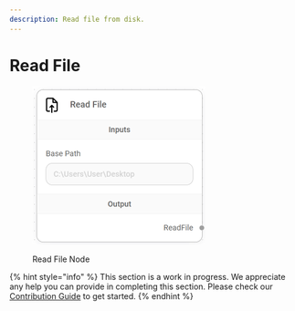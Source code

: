 ```yaml
---
description: Read file from disk.
---
```


# Read File

<figure><img src="../../../.gitbook/assets/image (5) (1) (1) (1) (1) (1).png" alt="" width="303"><figcaption><p>Read File Node</p></figcaption></figure>

{% hint style="info" %}
This section is a work in progress. We appreciate any help you can provide in completing this section. Please check our [Contribution Guide](broken-reference) to get started.
{% endhint %}

